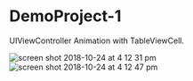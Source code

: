 # DemoProject-1
UIViewController Animation with TableViewCell.

![screen shot 2018-10-24 at 4 12 31 pm](https://user-images.githubusercontent.com/31843229/47426553-2a11f700-d7ab-11e8-9e1b-a2df3e8c7fde.png)
![screen shot 2018-10-24 at 4 12 47 pm](https://user-images.githubusercontent.com/31843229/47426557-2b432400-d7ab-11e8-8d6d-d00c2735d4e7.png)
